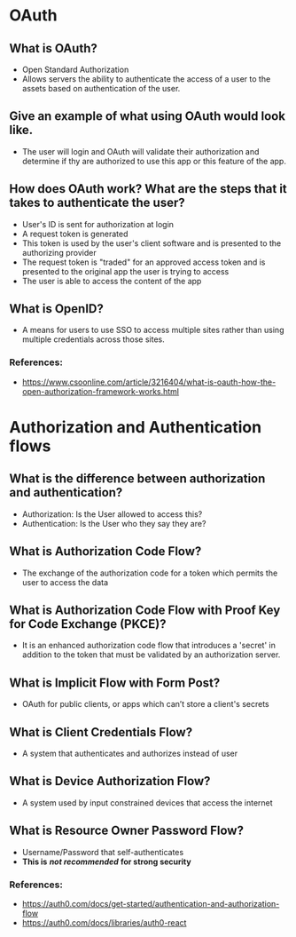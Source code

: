 # OAuth

## What is OAuth?
* Open Standard Authorization
* Allows servers the ability to authenticate the access of a user to the assets based on authentication of the user. 

## Give an example of what using OAuth would look like.
* The user will login and OAuth will validate their authorization and determine if thy are authorized to use this app or this feature of the app.

## How does OAuth work? What are the steps that it takes to authenticate the user?
* User's ID is sent for authorization at login
* A request token is generated
* This token is used by the user's client software and is presented to the authorizing provider
* The request token is "traded" for an approved access token and is presented to the original app the user is trying to access
* The user is able to access the content of the app

## What is OpenID?
* A means for users to use SSO to access multiple sites rather than using multiple credentials across those sites.

### References:
* <https://www.csoonline.com/article/3216404/what-is-oauth-how-the-open-authorization-framework-works.html>


# Authorization and Authentication flows

## What is the difference between authorization and authentication?
* Authorization: Is the User allowed to access this?
* Authentication: Is the User who they say they are?

## What is Authorization Code Flow?
* The exchange of the authorization code for a token which permits the user to access the data

## What is Authorization Code Flow with Proof Key for Code Exchange (PKCE)?
* It is an enhanced authorization code flow that introduces a 'secret' in addition to the token that must be validated by an authorization server.

## What is Implicit Flow with Form Post?
* OAuth for public clients, or apps which can’t store a client's secrets

## What is Client Credentials Flow?
* A system that authenticates and authorizes instead of user

## What is Device Authorization Flow?
* A system used by input constrained devices that access the internet

## What is Resource Owner Password Flow?
* Username/Password that self-authenticates
* **This is** ***not recommended*** **for strong security**

### References:
* <https://auth0.com/docs/get-started/authentication-and-authorization-flow>
* <https://auth0.com/docs/libraries/auth0-react>
